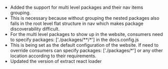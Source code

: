 - Added the support for multi level packages and their nav items grouping.
- This is necessary because without grouping the nested packages also falls in the root level flat structure in nav which makes package discoverability difficult.
- For the multi level packages to show up in the website, consumers need to specify packages: ['./packages/**/*'] in the docs.config.js
- This is being set as the default configuration of the website. If need to override consumers can specify packages: ['./packages/*']
  or any other location according to their requirements.
- Updated the version of extract react loader  
